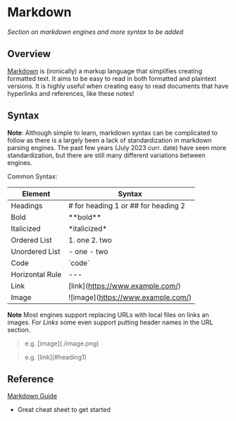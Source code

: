 # Markdown

*Section on markdown engines and more syntax to be added*

## Overview

[Markdown](https://en.wikipedia.org/wiki/Markdown) is (ironically) a markup language that simplifies creating formatted text. It aims to be easy to read in both formatted and plaintext versions. It is highly useful when creating easy to read documents that have hyperlinks and references, like these notes!

## Syntax

**Note**: Although simple to learn, markdown syntax can be complicated to follow as there is a largely been a lack of standardization in markdown parsing engines. The past few years (July 2023 curr. date) have seen more standardization, but there are still many different variations between engines. 

Common Syntax:

| Element | Syntax |
| --- | --- | 
| Headings | # for heading 1 or ## for heading 2 |
| Bold | \*\*bold\*\* |
| Italicized | \*italicized\* |
| Ordered List | 1. one 2. two  |
| Unordered List | - one - two  |
| Code | \`code\` |
| Horizontal Rule | --- |
| Link | \[link\](https://www.example.com/) |
| Image | !\[image\](https://www.example.com/) |

**Note** Most engines support replacing URLs with local files on links an images. For *Links* some even support putting header names in the URL section.
> e.g. \[image\](./image.png)

> e.g. \[link\](#heading1)

## Reference

[Markdown Guide](https://www.markdownguide.org/cheat-sheet/)

- Great cheat sheet to get started